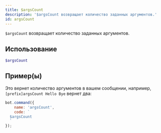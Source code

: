 ```yaml
---
title: $argsCount
description: '$argsCount возвращает количество заданных аргументов.'
id: argsCount
---
```


`$argsCount` возвращает количество заданных аргументов.

## Использование

```php
$argsCount
```

## Пример(ы)

Это вернет количество аргументов в вашем сообщении, например, `[prefix]argsCount Hello Bye` вернет два:

```javascript
bot.command({
    name: 'argsCount',
    code: `
  $argsCount
  `
});
```
